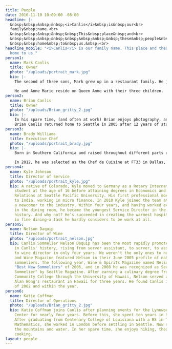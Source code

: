 ```yaml
---
title: People
date: 2016-11-10 10:09:00 -08:00
headline: |-
  &nbsp;&nbsp;&nbsp;&nbsp;<i>Canlis</i>&nbsp;is&nbsp;our<br>
  family&nbsp;name.<br>
  &nbsp;&nbsp;&nbsp;&nbsp;&nbsp;This&nbsp;place&nbsp;and<br>
  &nbsp;&nbsp;&nbsp;&nbsp;&nbsp;&nbsp;&nbsp;&nbsp;these&nbsp;people&nbsp;are<br>
  &nbsp;&nbsp;home&nbsp;to&nbsp;us.&nbsp;<br>
headline_mobile: "<i>Canlis</i> is our family name. This place and these people are
  home to us."
person1:
  name: Mark Canlis
  title: Owner
  photo: "/uploads/portrait_mark.jpg"
  bio: |-
    The second of three sons, Mark grew up in a restaurant family. He joined Canlis in 2003, after graduating from Cornell University and serving as a Captain in Air Force Special Operations. He met his wife, Anne Marie, while opening famed restaurateur Danny Meyer’s fifth restaurant, Blue Smoke, in Manhattan. Returning to Seattle, Mark spearheaded the generational transfer and brand modernization that has garnered the family business national acclaim as one of the finest restaurants in America. He now owns and operates Canlis restaurant with his more talented brother, Brian (who edits this website).

    He and Anne Marie reside on Queen Anne with their three children.
person2:
  name: Brian Canlis
  title: Owner
  photo: "/uploads/Brian_gritty_2.jpg"
  bio: |-
    In his spare time, (and often at work) Brian enjoys photography, and serves as the company’s official photographer. He married photographer in 2015 and isn’t nearly as talented as she, but she loves him anyway.
    Brian Canlis returned home to Seattle in 2005 after 12 years of studying and working abroad. For college he spent time in England, Austria, and Spain before finishing a hotel sciences degree at Cornell University. Commissioned as an Air Force officer in 2001, he led Elmendorf Air Force base in winning the coveted Hennessy Award (for the Air Force’s best food and dining experience). Just prior to his promotion to Captain, Brian was transferred to Washington D.C. to help lead a protocol team that played host to world leaders and international heads of state. (There’s a good chance you saw him saluting the President on CNN.) Brian is also an accomplished photographer, a role he plays both for Canlis and in his spare time. He is married to fellow photographer [Mackenzie Canlis](http://www.mackenziecanlis.com/) and isn’t nearly as talented as she is, but she loves him anyway.
person3:
  name: Brady Williams
  title: Executive Chef
  photo: "/uploads/portrait_brady.jpg"
  bio: |-
    Born in Southern California and raised throughout different parts of the country, Brady fell in love with hockey at a young age. At the age of fifteen he moved away from home to pursue a promising professional career in the sport. After an injury ended his playing days, he moved home and started his first job – working at his grandparent’s neighborhood diner.

    In 2012, he was selected as the Chef de Cuisine at FT33 in Dallas, opening the restaurant under chef Matt McCallister and garnering numerous local and national awards. He then moved to Brooklyn, where he worked under chef Carlo Mirarchi as the Executive Sous Chef at Roberta’s and the two-Michelin-starred Blanca. In 2015, Brady joined Canlis as its sixth ever Executive Chef. Two years later he was recognized by the James Beard Foundation as one of the country’s five hottest rising star chefs.
person4:
  name: Kyle Johnson
  title: Director of Service
  photo: "/uploads/portrait_kyle.jpg"
  bio: A native of Colorado, Kyle moved to Germany as a Rotary International exchange
    student at the age of 16 before attaining degrees in Economics and International
    Relations at Seattle Pacific University. His first professional move took him
    to India, working in micro finance. In 2010 Kyle joined the team at Canlis as
    a newcomer to the industry. Within four years, and having worked every position
    in the dining room, he became the youngest Service Director in the restaurant’s
    history. And why not? He’s succeeded in creating the warmest hospitality experience
    in fine dining—a task he hardly considers to be work at all.
person5:
  name: Nelson Daquip
  title: Director of Wine
  photo: "/uploads/portrait_nelson.jpg"
  bio: Canlis Sommelier Nelson Daquip has been the most rapidly promoted employee
    in Canlis' history, rising from server assistant, to server, to assistant sommelier,
    to wine director in only four years. We weren't the only ones to notice - Food
    and Wine Magazine featured Nelson in their June 2005 profile of national up-and-coming
    sommeliers. The following year, Wine & Spirits Magazine named Nelson one of the
    "Best New Sommeliers" of 2006, and in 2008 he was recognized as Seattle's "Best
    Sommelier" by Seattle Magazine. After earning a culinary degree from Kapiolani
    Community College through the University of Hawaii, Nelson served at the prestigious
    Alan Wong's restaurant in Hawaii for three years. He found Canlis in the summer
    of 2002 and within the year.
person6:
  name: Katie Coffman
  title: Director of Operations
  photo: "/uploads/Brian_gritty_2.jpg"
  bio: Katie Coffman joins Canlis after planning events for the Lynnwood Convention
    Center for nearly four years. Before this, she spent ten years in Stage Management.
    After graduating from Centenary College of Louisiana with a BS in Theater and
    Mathematics, she worked in London before settling in Seattle. Now she can't leave
    the mountains and water. In her spare time, she enjoys hiking, theater, and vegetarian
    cooking.
layout: people
---
```


